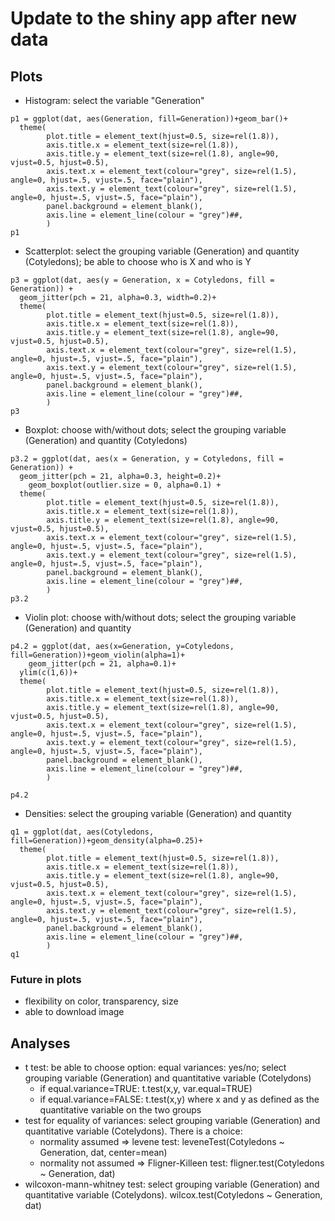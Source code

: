 # Update to the shiny app after new data

## Plots
- Histogram: select the variable "Generation"
```{r, echo=FALSE}
p1 = ggplot(dat, aes(Generation, fill=Generation))+geom_bar()+
  theme(
        plot.title = element_text(hjust=0.5, size=rel(1.8)),
        axis.title.x = element_text(size=rel(1.8)),
        axis.title.y = element_text(size=rel(1.8), angle=90, vjust=0.5, hjust=0.5),
        axis.text.x = element_text(colour="grey", size=rel(1.5), angle=0, hjust=.5, vjust=.5, face="plain"),
        axis.text.y = element_text(colour="grey", size=rel(1.5), angle=0, hjust=.5, vjust=.5, face="plain"),
        panel.background = element_blank(),
        axis.line = element_line(colour = "grey")##,
        )
p1
```
- Scatterplot: select the grouping variable (Generation) and quantity (Cotyledons); be able to choose who is X and who is Y
```{r, echo=FALSE}
p3 = ggplot(dat, aes(y = Generation, x = Cotyledons, fill = Generation)) +
  geom_jitter(pch = 21, alpha=0.3, width=0.2)+
  theme(
        plot.title = element_text(hjust=0.5, size=rel(1.8)),
        axis.title.x = element_text(size=rel(1.8)),
        axis.title.y = element_text(size=rel(1.8), angle=90, vjust=0.5, hjust=0.5),
        axis.text.x = element_text(colour="grey", size=rel(1.5), angle=0, hjust=.5, vjust=.5, face="plain"),
        axis.text.y = element_text(colour="grey", size=rel(1.5), angle=0, hjust=.5, vjust=.5, face="plain"),
        panel.background = element_blank(),
        axis.line = element_line(colour = "grey")##,
        )
p3
```
- Boxplot: choose with/without dots; select the grouping variable (Generation) and quantity (Cotyledons)
```{r, echo=FALSE}
p3.2 = ggplot(dat, aes(x = Generation, y = Cotyledons, fill = Generation)) +
  geom_jitter(pch = 21, alpha=0.3, height=0.2)+
    geom_boxplot(outlier.size = 0, alpha=0.1) +
  theme(
        plot.title = element_text(hjust=0.5, size=rel(1.8)),
        axis.title.x = element_text(size=rel(1.8)),
        axis.title.y = element_text(size=rel(1.8), angle=90, vjust=0.5, hjust=0.5),
        axis.text.x = element_text(colour="grey", size=rel(1.5), angle=0, hjust=.5, vjust=.5, face="plain"),
        axis.text.y = element_text(colour="grey", size=rel(1.5), angle=0, hjust=.5, vjust=.5, face="plain"),
        panel.background = element_blank(),
        axis.line = element_line(colour = "grey")##,
        )
p3.2
```
- Violin plot: choose with/without dots; select the grouping variable (Generation) and quantity 
```{r, echo=FALSE}
p4.2 = ggplot(dat, aes(x=Generation, y=Cotyledons, fill=Generation))+geom_violin(alpha=1)+
    geom_jitter(pch = 21, alpha=0.1)+
  ylim(c(1,6))+
  theme(
        plot.title = element_text(hjust=0.5, size=rel(1.8)),
        axis.title.x = element_text(size=rel(1.8)),
        axis.title.y = element_text(size=rel(1.8), angle=90, vjust=0.5, hjust=0.5),
        axis.text.x = element_text(colour="grey", size=rel(1.5), angle=0, hjust=.5, vjust=.5, face="plain"),
        axis.text.y = element_text(colour="grey", size=rel(1.5), angle=0, hjust=.5, vjust=.5, face="plain"),
        panel.background = element_blank(),
        axis.line = element_line(colour = "grey")##,
        )

p4.2
```
- Densities: select the grouping variable (Generation) and quantity 
```{r, echo=FALSE}
q1 = ggplot(dat, aes(Cotyledons, fill=Generation))+geom_density(alpha=0.25)+
  theme(
        plot.title = element_text(hjust=0.5, size=rel(1.8)),
        axis.title.x = element_text(size=rel(1.8)),
        axis.title.y = element_text(size=rel(1.8), angle=90, vjust=0.5, hjust=0.5),
        axis.text.x = element_text(colour="grey", size=rel(1.5), angle=0, hjust=.5, vjust=.5, face="plain"),
        axis.text.y = element_text(colour="grey", size=rel(1.5), angle=0, hjust=.5, vjust=.5, face="plain"),
        panel.background = element_blank(),
        axis.line = element_line(colour = "grey")##,
        )
q1
```

### Future in plots
- flexibility on color, transparency, size
- able to download image

## Analyses
- t test: be able to choose option: equal variances: yes/no; select grouping variable (Generation) and quantitative variable (Cotelydons)
    - if equal.variance=TRUE: t.test(x,y, var.equal=TRUE)
    - if equal.variance=FALSE: t.test(x,y)
    where x and y as defined as the quantitative variable on the two groups
- test for equality of variances: select grouping variable (Generation) and quantitative variable (Cotelydons). There is a choice:
    - normality assumed => levene test: leveneTest(Cotyledons ~ Generation, dat, center=mean)
    - normality not assumed => Fligner-Killeen test: fligner.test(Cotyledons ~ Generation, dat)
- wilcoxon-mann-whitney test: select grouping variable (Generation) and quantitative variable (Cotelydons). wilcox.test(Cotyledons ~ Generation, dat)